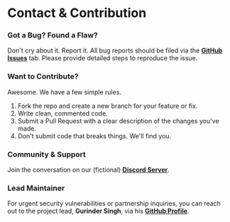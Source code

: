 # Contact & Contribution

### Got a Bug? Found a Flaw?

Don't cry about it. Report it. All bug reports should be filed via the **[GitHub Issues](https://github.com/YOUR_USERNAME/July4_Assignment_3/issues)** tab. Please provide detailed steps to reproduce the issue.

### Want to Contribute?

Awesome. We have a few simple rules.

1.  Fork the repo and create a new branch for your feature or fix.
2.  Write clean, commented code.
3.  Submit a Pull Request with a clear description of the changes you've made.
4.  Don't submit code that breaks things. We'll find you.

### Community & Support

Join the conversation on our (fictional) **[Discord Server](https://discord.com)**.

### Lead Maintainer

For urgent security vulnerabilities or partnership inquiries, you can reach out to the project lead, **Gurinder Singh**, via his **[GitHub Profile](https://github.com/gurinder-saini)**.


